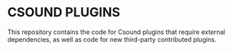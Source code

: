 CSOUND PLUGINS
===

This repository contains the code for Csound plugins that require
external dependencies, as well as code for new third-party contributed
plugins. 



